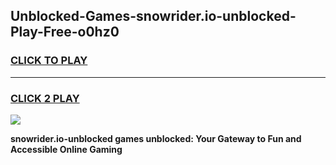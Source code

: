 
## Unblocked-Games-snowrider.io-unblocked-Play-Free-o0hz0
<h3>
<a href="https://premium76.site?title=snowrider.io-unblocked&ref=21A">CLICK TO PLAY</a></h3>
<hr>

<h3>
<a href="https://premium76.site?title=snowrider.io-unblocked&ref=21A">CLICK 2 PLAY</a>
  
</h3>

<a href="https://premium76.site?title=snowrider.io-unblocked&ref=21A"><img src="https://clearcache.store/games.png"></a>


**snowrider.io-unblocked games unblocked: Your Gateway to Fun and Accessible Online Gaming**
